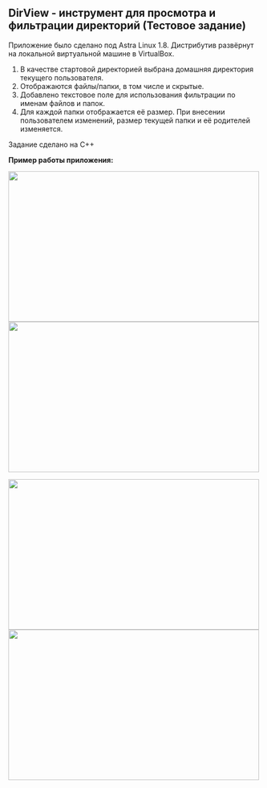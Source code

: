 ## DirView - инструмент для просмотра и фильтрации директорий (Тестовое задание)

Приложение было сделано под Astra Linux 1.8. Дистрибутив развёрнут на локальной виртуальной машине в VirtualBox.

1. В качестве стартовой директорией выбрана домашняя директория текущего пользователя.
2. Отображаются файлы/папки, в том числе и скрытые.
3. Добавлено текстовое поле для использования фильтрации по именам файлов и папок.
4. Для каждой папки отображается её размер. При внесении пользователем изменений, размер текущей папки и её родителей изменяется.
  
Задание сделано на C++ 

 **Пример работы приложения:**
<p align="left">
    <img src="https://github.com/user-attachments/assets/c519d443-e784-4b17-b51c-b38f67352dac" width="500" height="300" />
    <img src="https://github.com/user-attachments/assets/63d9a049-a8d8-4cf8-b9b6-cd85a356a5eb" width="500" height="300" />
</p>
<p align="left">
    <img src="https://github.com/user-attachments/assets/eff8ba21-609b-45b6-b6e5-6be108e2b3ff" width="500" height="300" />
    <img src="https://github.com/user-attachments/assets/85743684-d50c-4f41-8fb5-55d80d2cb17a" width="500" height="300" />
</p>
